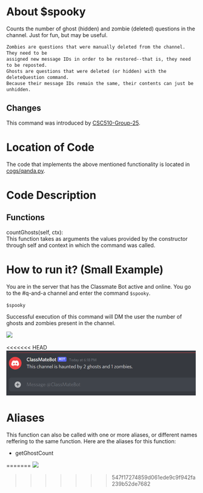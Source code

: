 # About $spooky

Counts the number of ghost (hidden) and zombie (deleted) questions in the channel. Just for fun, but may be useful.

```
Zombies are questions that were manually deleted from the channel. They need to be
assigned new message IDs in order to be restored--that is, they need to be reposted.
Ghosts are questions that were deleted (or hidden) with the deleteQuestion command.
Because their message IDs remain the same, their contents can just be unhidden.
```

## Changes

This command was introduced by [CSC510-Group-25](https://github.com/CSC510-Group-25/ClassMateBot/).

# Location of Code
The code that implements the above mentioned functionality is located in [cogs/qanda.py](https://github.com/maddaicita/ClassMateBot-1.1/blob/main/cogs/qanda.py).

# Code Description
## Functions
countGhosts(self, ctx): <br>
This function takes as arguments the values provided by the constructor through self and context in which the command was called.

# How to run it? (Small Example)
You are in the server that has the Classmate Bot active and online. You go to
the #q-and-a channel and enter the command `$spooky`.

`$spooky`

Successful execution of this command will DM the user the number of ghosts and zombies present in the channel.


<img src="https://github.com/maddaicita/ClassMateBot-1.1/blob/main/data/proj3media/spooky/spooky1.png?raw=true" width="500">

<<<<<<< HEAD
<img src="https://github.com/CSC510-Group-25/ClassMateBot/blob/group25-command-docs/data/proj3media/spooky/spooky2.png?raw=true" width="500">

# Aliases

This function can also be called with one or more aliases, or different names reffering to the same function. Here are the aliases for this function:

 - getGhostCount
 
=======
<img src="https://github.com/maddaicita/ClassMateBot-1.1/blob/main/data/proj3media/spooky/spooky2.png?raw=true" width="500">
>>>>>>> 547f17274859d061ede9c9f942fa239b52de7682
